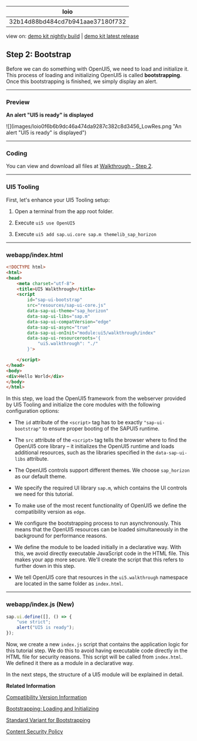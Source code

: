 <!-- loio32b14d88bd484cd7b941aae37180f732 -->

| loio |
| -----|
| 32b14d88bd484cd7b941aae37180f732 |

<div id="loio">

view on: [demo kit nightly build](https://sdk.openui5.org/nightly/#/topic/32b14d88bd484cd7b941aae37180f732) | [demo kit latest release](https://sdk.openui5.org/topic/32b14d88bd484cd7b941aae37180f732)</div>

## Step 2: Bootstrap

Before we can do something with OpenUI5, we need to load and initialize it. This process of loading and initializing OpenUI5 is called **bootstrapping**. Once this bootstrapping is finished, we simply display an alert.

***

### Preview

  
  
**An alert "UI5 is ready" is displayed**

![](images/loio0f6b6b9dc46a474da9287c382c8d3456_LowRes.png "An alert "UI5 is ready" is displayed")

***

### Coding

You can view and download all files at [Walkthrough - Step 2](https://sdk.openui5.org/entity/sap.m.tutorial.walkthrough/sample/sap.m.tutorial.walkthrough.02).

***

<a name="loio32b14d88bd484cd7b941aae37180f732__section_mkm_zwb_syb"/>

### UI5 Tooling

First, let's enhance your UI5 Tooling setup:

1.  Open a terminal from the app root folder.

2.  Execute `ui5 use OpenUI5`
3.  Execute `ui5 add sap.ui.core sap.m themelib_sap_horizon`

***

### webapp/index.html

```html
<!DOCTYPE html>
<html>
<head>
	<meta charset="utf-8">
	<title>UI5 Walkthrough</title>
	<script
		id="sap-ui-bootstrap"
		src="resources/sap-ui-core.js"
		data-sap-ui-theme="sap_horizon"
		data-sap-ui-libs="sap.m"
		data-sap-ui-compatVersion="edge"
		data-sap-ui-async="true"
		data-sap-ui-onInit="module:ui5/walkthrough/index"
		data-sap-ui-resourceroots='{
			"ui5.walkthrough": "./"
		}'>

	</script>
</head>
<body>
<div>Hello World</div>
</body>
</html>
```

In this step, we load the OpenUI5 framework from the webserver provided by UI5 Tooling and initialize the core modules with the following configuration options:

-   The `id` attribute of the `<script>` tag has to be exactly `"sap-ui-bootstrap"` to ensure proper booting of the SAPUI5 runtime.
-   The `src` attribute of the `<script>` tag tells the browser where to find the OpenUI5 core library – it initializes the OpenUI5 runtime and loads additional resources, such as the libraries specified in the `data-sap-ui-libs` attribute.

-   The OpenUI5 controls support different themes. We choose `sap_horizon` as our default theme.

-   We specify the required UI library `sap.m`, which contains the UI controls we need for this tutorial.

-   To make use of the most recent functionality of OpenUI5 we define the compatibility version as `edge`.

-   We configure the bootstrapping process to run asynchronously. This means that the OpenUI5 resources can be loaded simultaneously in the background for performance reasons.

-   We define the module to be loaded initially in a declarative way. With this, we avoid directly executable JavaScript code in the HTML file. This makes your app more secure. We'll create the script that this refers to further down in this step.
-   We tell OpenUI5 core that resources in the `ui5.walkthrough` namespace are located in the same folder as `index.html`.


***

<a name="loio32b14d88bd484cd7b941aae37180f732__section_ks2_1bv_xfb"/>

### webapp/index.js \(New\)

```js
sap.ui.define([], () => {
	"use strict";
	alert("UI5 is ready");
});
```

Now, we create a new `index.js` script that contains the application logic for this tutorial step. We do this to avoid having executable code directly in the HTML file for security reasons. This script will be called from `index.html`. We defined it there as a module in a declarative way.

In the next steps, the structure of a UI5 module will be explained in detail.

**Related Information**  


[Compatibility Version Information](Compatibility_Version_Information_9feb96d.md "Compatibility version flags allow applications to react to incompatible changes in OpenUI5.")

[Bootstrapping: Loading and Initializing](Bootstrapping_Loading_and_Initializing_a04b0d1.md "To use OpenUI5 features in your HTML page, you have to load and initialize the SAPUI5 library.")

[Standard Variant for Bootstrapping](Standard_Variant_for_Bootstrapping_91f1f45.md "The standard variant for bootstrapping loads all JavaScript modules of a library in advance with one single request for performance reasons.")

[Content Security Policy](Content_Security_Policy_fe1a6db.md "Content Security Policy (CSP) adds an additional layer of security that can detect and mitigate certain types of attacks, such as cross-site scripting and data injection.")

